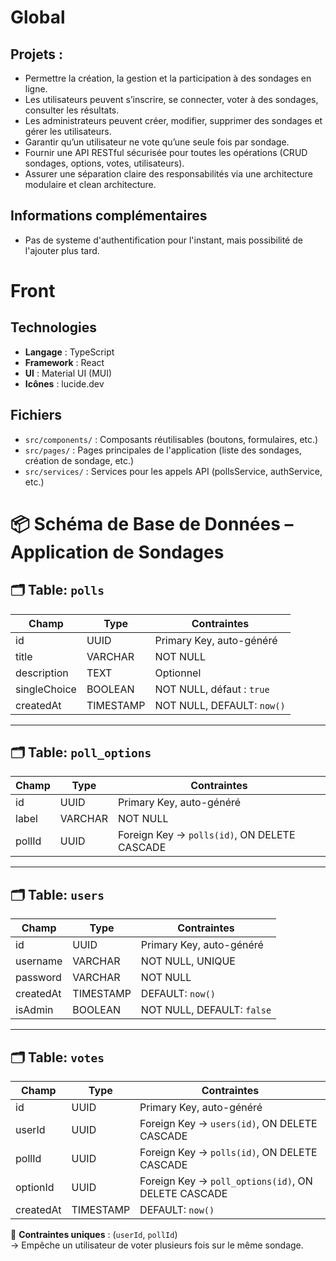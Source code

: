 # Global

## Projets : 
- Permettre la création, la gestion et la participation à des sondages en ligne.
- Les utilisateurs peuvent s’inscrire, se connecter, voter à des sondages, consulter les résultats.
- Les administrateurs peuvent créer, modifier, supprimer des sondages et gérer les utilisateurs.
- Garantir qu’un utilisateur ne vote qu’une seule fois par sondage.
- Fournir une API RESTful sécurisée pour toutes les opérations (CRUD sondages, options, votes, utilisateurs).
- Assurer une séparation claire des responsabilités via une architecture modulaire et clean architecture.

## Informations complémentaires
- Pas de systeme d'authentification pour l'instant, mais possibilité de l'ajouter plus tard.



# Front 

## Technologies
- **Langage** : TypeScript
- **Framework** : React
- **UI** : Material UI (MUI)
- **Icônes** : lucide.dev

## Fichiers 
- `src/components/` : Composants réutilisables (boutons, formulaires, etc.)
- `src/pages/` : Pages principales de l'application (liste des sondages, création de sondage, etc.)
- `src/services/` : Services pour les appels API (pollsService, authService, etc.)


# 📦 Schéma de Base de Données – Application de Sondages

## 🗂️ Table: `polls`

| Champ        | Type        | Contraintes                         |
|--------------|-------------|-------------------------------------|
| id           | UUID        | Primary Key, auto-généré            |
| title        | VARCHAR     | NOT NULL                            |
| description  | TEXT        | Optionnel                           |
| singleChoice | BOOLEAN     | NOT NULL, défaut : `true`           |
| createdAt    | TIMESTAMP   | NOT NULL, DEFAULT: `now()`          |

---

## 🗂️ Table: `poll_options`

| Champ    | Type    | Contraintes                                 |
|----------|---------|---------------------------------------------|
| id       | UUID    | Primary Key, auto-généré                     |
| label    | VARCHAR | NOT NULL                                    |
| pollId   | UUID    | Foreign Key → `polls(id)`, ON DELETE CASCADE|

---

## 🗂️ Table: `users`

| Champ      | Type      | Contraintes                             |
|------------|-----------|-----------------------------------------|
| id         | UUID      | Primary Key, auto-généré                |
| username   | VARCHAR   | NOT NULL, UNIQUE                        |
| password   | VARCHAR   | NOT NULL                                |
| createdAt  | TIMESTAMP | DEFAULT: `now()`                        |
| isAdmin    | BOOLEAN   | NOT NULL, DEFAULT: `false`              |

---

## 🗂️ Table: `votes`

| Champ     | Type      | Contraintes                                            |
|-----------|-----------|--------------------------------------------------------|
| id        | UUID      | Primary Key, auto-généré                               |
| userId    | UUID      | Foreign Key → `users(id)`, ON DELETE CASCADE          |
| pollId    | UUID      | Foreign Key → `polls(id)`, ON DELETE CASCADE          |
| optionId  | UUID      | Foreign Key → `poll_options(id)`, ON DELETE CASCADE   |
| createdAt | TIMESTAMP | DEFAULT: `now()`                                      |

🔐 **Contraintes uniques** : (`userId`, `pollId`)  
→ Empêche un utilisateur de voter plusieurs fois sur le même sondage.

